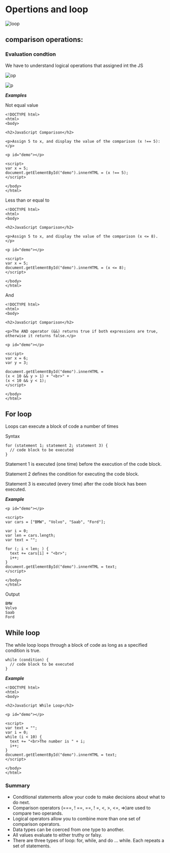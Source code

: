 # Opertions and loop 

![loop](https://res.cloudinary.com/practicaldev/image/fetch/s--3gD4biUG--/c_imagga_scale,f_auto,fl_progressive,h_900,q_auto,w_1600/https://dev-to-uploads.s3.amazonaws.com/i/ws2zjx0flaay4jxmtwnv.png)

## comparison operations:

### Evaluation condtion 
We have to understand logical operations that assigned int the JS 

![op](https://slideplayer.com/slide/15945194/88/images/25/Logical+Operators+%28cont.%29.jpg)

![p](https://i.ytimg.com/vi/wFB-ywsNPwg/maxresdefault.jpg)


***Examples***

Not equal value
```
<!DOCTYPE html>
<html>
<body>

<h2>JavaScript Comparison</h2>

<p>Assign 5 to x, and display the value of the comparison (x !== 5):</p>

<p id="demo"></p>

<script>
var x = 5;
document.getElementById("demo").innerHTML = (x !== 5);
</script>

</body>
</html>
```
Less than or equal to 
```
<!DOCTYPE html>
<html>
<body>

<h2>JavaScript Comparison</h2>

<p>Assign 5 to x, and display the value of the comparison (x <= 8).</p>

<p id="demo"></p>

<script>
var x = 5;
document.getElementById("demo").innerHTML = (x <= 8);
</script>

</body>
</html>
```

And 
```
<!DOCTYPE html>
<html>
<body>

<h2>JavaScript Comparison</h2>

<p>The AND operator (&&) returns true if both expressions are true, otherwise it returns false.</p>

<p id="demo"></p>

<script>
var x = 6;
var y = 3;

document.getElementById("demo").innerHTML = 
(x < 10 && y > 1) + "<br>" + 
(x < 10 && y < 1);
</script>

</body>
</html>
```

## For loop

Loops can execute a block of code a number of times

Syntax

```
for (statement 1; statement 2; statement 3) {
  // code block to be executed
}
```

Statement 1 is executed (one time) before the execution of the code block.

Statement 2 defines the condition for executing the code block.

Statement 3 is executed (every time) after the code block has been executed.


***Example***
```
<p id="demo"></p>

<script>
var cars = ["BMW", "Volvo", "Saab", "Ford"];

var i = 0;
var len = cars.length;
var text = "";

for (; i < len; ) {
  text += cars[i] + "<br>";
  i++;
}
document.getElementById("demo").innerHTML = text;
</script>

</body>
</html>
```

Output

```
BMW
Volvo
Saab
Ford
```

## While loop

The while loop loops through a block of code as long as a specified condition is true.

```
while (condition) {
  // code block to be executed
}
```

***Example***

```
<!DOCTYPE html>
<html>
<body>

<h2>JavaScript While Loop</h2>

<p id="demo"></p>

<script>
var text = "";
var i = 0;
while (i < 10) {
  text += "<br>The number is " + i;
  i++;
}
document.getElementById("demo").innerHTML = text;
</script>

</body>
</html>
```

### Summary

+ Conditional statements allow your code to make decisions about what to do next.
+ Comparison operators (===, ! ==, ==, ! =, <, >, <=, =>)are used to compare two operands.
+ Logical operators allow you to combine more than one set of comparison operators.
+ Data types can be coerced from one type to another.
+ All values evaluate to either truthy or falsy.
+ There are three types of loop: for, while, and do ... while. Each repeats a set of statements.




